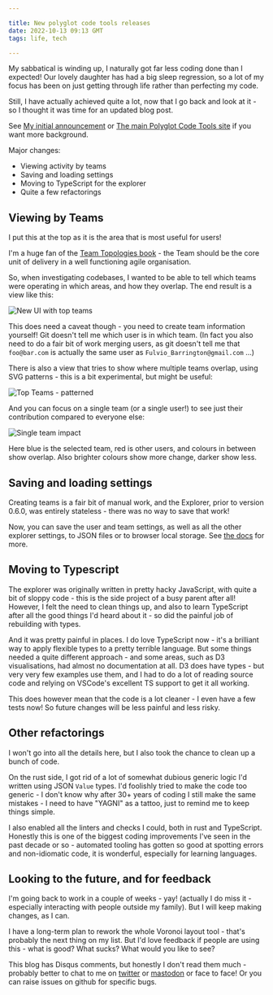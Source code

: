 ```yaml
---

title: New polyglot code tools releases
date: 2022-10-13 09:13 GMT
tags: life, tech

---
```


My sabbatical is winding up, I naturally got far less coding done than I expected!  Our lovely daughter has had a big sleep regression, so a lot of my focus has been on just getting through life rather than perfecting my code.

Still, I have actually achieved quite a lot, now that I go back and look at it - so I thought it was time for an updated blog post.

See [My initial announcement](/2020/09/06/introducing-the-polyglot-code-explorer.html) or  [The main Polyglot Code Tools site](https://polyglot.korny.info) if you want more background.

Major changes:

* Viewing activity by teams
* Saving and loading settings
* Moving to TypeScript for the explorer
* Quite a few refactorings

## Viewing by Teams

I put this at the top as it is the area that is most useful for users!

I'm a huge fan of the [Team Topologies book](https://www.goodreads.com/book/show/44135420-team-topologies) - the Team should be the core unit of delivery in a well functioning agile organisation.

So, when investigating codebases, I wanted to be able to tell which teams were operating in which areas, and how they overlap.  The end result is a view like this:

![New UI with top teams](/2022-polyglot/polyglot-062-top-teams.png)

This does need a caveat though - you need to create team information yourself!  Git doesn't tell me which user is in which team.  (In fact you also need to do a fair bit of work merging users, as git doesn't tell me that `foo@bar.com` is actually the same user as `Fulvio_Barrington@gmail.com` ...)

There is also a view that tries to show where multiple teams overlap, using SVG patterns - this is a bit experimental, but might be useful:

![Top Teams - patterned](/2022-polyglot/top-teams-patterned.png)

And you can focus on a single team (or a single user!) to see just their contribution compared to everyone else:

![Single team impact](/2022-polyglot/single-team-impact.png)

Here blue is the selected team, red is other users, and colours in between show overlap.  Also brighter colours show more change, darker show less.

## Saving and loading settings

Creating teams is a fair bit of manual work, and the Explorer, prior to version 0.6.0, was entirely stateless - there was no way to save that work!

Now, you can save the user and team settings, as well as all the other explorer settings, to JSON files or to browser local storage.  See [the docs](https://polyglot.korny.info/tools/explorer/ui#saving-and-loading-settings) for more.

## Moving to Typescript

The explorer was originally written in pretty hacky JavaScript, with quite a bit of sloppy code - this is the side project of a busy parent after all!  However, I felt the need to clean things up, and also to learn TypeScript after all the good things I'd heard about it - so did the painful job of rebuilding with types.

And it was pretty painful in places.  I do love TypeScript now - it's a brilliant way to apply flexible types to a pretty terrible language.  But some things needed a quite different approach - and some areas, such as D3 visualisations, had almost no documentation at all.  D3 does have types - but very very few examples use them, and I had to do a lot of reading source code and relying on VSCode's excellent TS support to get it all working.

This does however mean that the code is a lot cleaner - I even have a few tests now!  So future changes will be less painful and less risky.

## Other refactorings

I won't go into all the details here, but I also took the chance to clean up a bunch of code.

On the rust side, I got rid of a lot of somewhat dubious generic logic I'd written using JSON `Value` types.  I'd foolishly tried to make the code too generic - I don't know why after 30+ years of coding I still make the same mistakes - I need to have "YAGNI" as a tattoo, just to remind me to keep things simple.

I also enabled all the linters and checks I could, both in rust and TypeScript.  Honestly this is one of the biggest coding improvements I've seen in the past decade or so - automated tooling has gotten so good at spotting errors and non-idiomatic code, it is wonderful, especially for learning languages.

## Looking to the future, and for feedback

I'm going back to work in a couple of weeks - yay!  (actually I do miss it - especially interacting with people outside my family).  But I will keep making changes, as I can.

I have a long-term plan to rework the whole Voronoi layout tool - that's probably the next thing on my list.  But I'd love feedback if people are using this - what is good? What sucks?  What would you like to see?

This blog has Disqus comments, but honestly I don't read them much - probably better to chat to me on [twitter](https://twitter.com/kornys) or [mastodon](https://mastodon.social/@korny) or face to face!  Or you can raise issues on github for specific bugs.